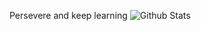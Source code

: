 Persevere and keep learning
![Github Stats](https://github-readme-stats.vercel.app/api?username=coderfix-lab&show_icons=true&theme=dark&count_private=true)
